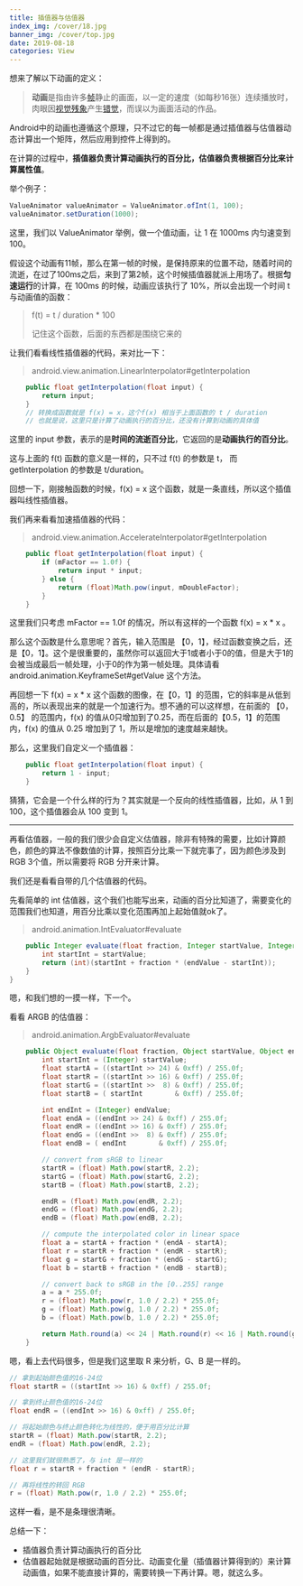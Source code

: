 ```yaml
---
title: 插值器与估值器
index_img: /cover/18.jpg
banner_img: /cover/top.jpg
date: 2019-08-18
categories: View
---
```



想来了解以下动画的定义：

> **动画**是指由许多[帧](https://zh.wikipedia.org/wiki/帧)静止的画面，以一定的速度（如每秒16张）连续播放时，肉眼因[视觉残象](https://zh.wikipedia.org/wiki/视觉残象)产生[错觉](https://zh.wikipedia.org/wiki/錯覺)，而误以为画面活动的作品。



Android中的动画也遵循这个原理，只不过它的每一帧都是通过插值器与估值器动态计算出一个矩阵，然后应用到控件上得到的。



在计算的过程中，**插值器负责计算动画执行的百分比，估值器负责根据百分比来计算属性值**。

举个例子：

```java
ValueAnimator valueAnimator = ValueAnimator.ofInt(1, 100);
valueAnimator.setDuration(1000);
```

这里，我们以 ValueAnimator 举例，做一个值动画，让 1 在 1000ms 内匀速变到 100。

假设这个动画有11帧，那么在第一帧的时候，是保持原来的位置不动，随着时间的流逝，在过了100ms之后，来到了第2帧，这个时候插值器就派上用场了。根据**匀速运行**的计算，在 100ms 的时候，动画应该执行了 10%，所以会出现一个时间 t 与动画值的函数：

> f(t) = t / duration * 100
>
> 记住这个函数，后面的东西都是围绕它来的

让我们看看线性插值器的代码，来对比一下：

> android.view.animation.LinearInterpolator#getInterpolation

```java
    public float getInterpolation(float input) {
        return input;
    }
	// 转换成函数就是 f(x) = x，这个f(x) 相当于上面函数的 t / duration
	// 也就是说，这里只是计算了动画执行的百分比，还没有计算到动画的具体值
```

这里的 input 参数，表示的是**时间的流逝百分比**，它返回的是**动画执行的百分比**。

这与上面的 f(t) 函数的意义是一样的，只不过 f(t) 的参数是 t， 而 getInterpolation 的参数是 t/duration。

回想一下，刚接触函数的时候，f(x) = x 这个函数，就是一条直线，所以这个插值器叫线性插值器。

我们再来看看加速插值器的代码：

> android.view.animation.AccelerateInterpolator#getInterpolation

```java
    public float getInterpolation(float input) {
        if (mFactor == 1.0f) {
            return input * input;
        } else {
            return (float)Math.pow(input, mDoubleFactor);
        }
    }
```

这里我们只考虑 mFactor == 1.0f 的情况，所以有这样的一个函数 f(x) = x * x 。

那么这个函数是什么意思呢？首先，输入范围是 【0，1】，经过函数变换之后，还是【0，1】。这个是很重要的，虽然你可以返回大于1或者小于0的值，但是大于1的会被当成最后一帧处理，小于0的作为第一帧处理。具体请看 android.animation.KeyframeSet#getValue 这个方法。

再回想一下  f(x) = x * x  这个函数的图像，在【0，1】的范围，它的斜率是从低到高的，所以表现出来的就是一个加速行为。想不通的可以这样想，在前面的 【0， 0.5】 的范围内，f(x) 的值从0只增加到了0.25，而在后面的【0.5，1】的范围内，f(x) 的值从 0.25 增加到了 1，所以是增加的速度越来越快。

那么，这里我们自定义一个插值器：

```java
    public float getInterpolation(float input) {
        return 1 - input;
    }
```

猜猜，它会是一个什么样的行为？其实就是一个反向的线性插值器，比如，从 1 到 100，这个插值器会从 100 变到 1。



---

再看估值器，一般的我们很少会自定义估值器，除非有特殊的需要，比如计算颜色，颜色的算法不像数值的计算，按照百分比乘一下就完事了，因为颜色涉及到 RGB 3个值，所以需要将 RGB 分开来计算。

我们还是看看自带的几个估值器的代码。

先看简单的 int 估值器，这个我们也能写出来，动画的百分比知道了，需要变化的范围我们也知道，用百分比乘以变化范围再加上起始值就ok了。

> android.animation.IntEvaluator#evaluate

```java
    public Integer evaluate(float fraction, Integer startValue, Integer endValue) {
        int startInt = startValue;
        return (int)(startInt + fraction * (endValue - startInt));
    }
}
```

嗯，和我们想的一摸一样，下一个。

看看 ARGB 的估值器：

> android.animation.ArgbEvaluator#evaluate

```java
    public Object evaluate(float fraction, Object startValue, Object endValue) {
        int startInt = (Integer) startValue;
        float startA = ((startInt >> 24) & 0xff) / 255.0f;
        float startR = ((startInt >> 16) & 0xff) / 255.0f;
        float startG = ((startInt >>  8) & 0xff) / 255.0f;
        float startB = ( startInt        & 0xff) / 255.0f;

        int endInt = (Integer) endValue;
        float endA = ((endInt >> 24) & 0xff) / 255.0f;
        float endR = ((endInt >> 16) & 0xff) / 255.0f;
        float endG = ((endInt >>  8) & 0xff) / 255.0f;
        float endB = ( endInt        & 0xff) / 255.0f;

        // convert from sRGB to linear
        startR = (float) Math.pow(startR, 2.2);
        startG = (float) Math.pow(startG, 2.2);
        startB = (float) Math.pow(startB, 2.2);

        endR = (float) Math.pow(endR, 2.2);
        endG = (float) Math.pow(endG, 2.2);
        endB = (float) Math.pow(endB, 2.2);

        // compute the interpolated color in linear space
        float a = startA + fraction * (endA - startA);
        float r = startR + fraction * (endR - startR);
        float g = startG + fraction * (endG - startG);
        float b = startB + fraction * (endB - startB);

        // convert back to sRGB in the [0..255] range
        a = a * 255.0f;
        r = (float) Math.pow(r, 1.0 / 2.2) * 255.0f;
        g = (float) Math.pow(g, 1.0 / 2.2) * 255.0f;
        b = (float) Math.pow(b, 1.0 / 2.2) * 255.0f;

        return Math.round(a) << 24 | Math.round(r) << 16 | Math.round(g) << 8 | Math.round(b);
    }
```

嗯，看上去代码很多，但是我们这里取 R 来分析，G、B 是一样的。

```java
// 拿到起始颜色值的16-24位
float startR = ((startInt >> 16) & 0xff) / 255.0f;

// 拿到终止颜色值的16-24位
float endR = ((endInt >> 16) & 0xff) / 255.0f;

// 将起始颜色与终止颜色转化为线性的，便于用百分比计算
startR = (float) Math.pow(startR, 2.2);
endR = (float) Math.pow(endR, 2.2);

// 这里我们就很熟悉了，与 int 是一样的
float r = startR + fraction * (endR - startR);

// 再将线性的转回 RGB
r = (float) Math.pow(r, 1.0 / 2.2) * 255.0f;
```

这样一看，是不是条理很清晰。

总结一下：

- 插值器负责计算动画执行的百分比
- 估值器起始就是根据动画的百分比、动画变化量（插值器计算得到的）来计算动画值，如果不能直接计算的，需要转换一下再计算。嗯，就这么多。

